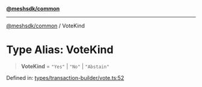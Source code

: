 [**@meshsdk/common**](../README.md)

***

[@meshsdk/common](../globals.md) / VoteKind

# Type Alias: VoteKind

> **VoteKind** = `"Yes"` \| `"No"` \| `"Abstain"`

Defined in: [types/transaction-builder/vote.ts:52](https://github.com/MeshJS/mesh/blob/1abde1553cbd7cf2cf4e40197fc0de9e4a7d0f49/packages/mesh-common/src/types/transaction-builder/vote.ts#L52)
